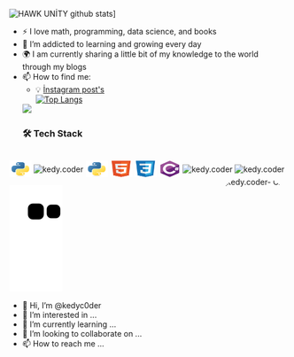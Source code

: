 ![HAWK UNİTY github stats](https://github-readme-stats.vercel.app/api?username=kedyc0der&count_private=true&show_icons=true&theme=radical&hide_rank=false)]

- :zap: I love math, programming, data science, and books
- 🌱 I’m addicted to learning and growing every day
- :earth_africa: I am currently sharing a little bit of my knowledge to the world through my blogs
- 📫 How to find me: 
  - :bulb: [İnstagram post's](https://instagram.com/kedy.coder)
<br>[![Top Langs](https://github-readme-stats.vercel.app/api/top-langs/?username=kedyc0der)](https://github.com/kedyc0der//github-readme-stats)
  <img src="https://shields-io-visitor-counter.herokuapp.com/badge?page=kedyc0der&style=for-the-badge">
  <h3>🛠  Tech Stack</h3>
<div style="display: inline_block"><br>
    <img align="center" alt="kedy.coder" height="30" width="40" src="https://raw.githubusercontent.com/devicons/devicon/master/icons/python/python-original.svg">
 <img align="center" alt="kedy.coder" height="30" width="40" src="https://cdn.jsdelivr.net/gh/devicons/devicon/icons/php/php-original.svg"/>
  <img align="center" alt="kedy.coder" height="30" width="40" src="https://raw.githubusercontent.com/devicons/devicon/master/icons/python/python-original.svg">
  <img align="center" alt="kedy.coder" height="30" width="40" src="https://raw.githubusercontent.com/devicons/devicon/master/icons/html5/html5-original.svg">
  <img align="center" alt="kedy.coder" height="30" width="40" src="https://raw.githubusercontent.com/devicons/devicon/master/icons/css3/css3-original.svg">
  <img align="center" alt="kedy.coder" height="30" width="40" src="https://raw.githubusercontent.com/devicons/devicon/master/icons/csharp/csharp-original.svg">
  <img align="center" alt="kedy.coder" height="30" width="40" src="https://cdn.jsdelivr.net/gh/devicons/devicon/icons/perl/perl-original.svg" />
    <img align="center" alt="kedy.coder" height="30" width="40" src="https://cdn.jsdelivr.net/gh/devicons/devicon/icons/bootstrap/bootstrap-original.svg" />
  <img align="right" alt="kedy.coder- CAT " height="150" style="border-radius:50px;" src="http://www.fc1492.com/wp-content/uploads/2017/06/tumblr_ook9ah2gfS1u6n4kao1_500.gif">

  ![Snake animation](https://github.com/AyseErdanisman/AyseErdanisman/blob/output/github-contribution-grid-snake.svg)

- 👋 Hi, I’m @kedyc0der
- 👀 I’m interested in ...
- 🌱 I’m currently learning ...
- 💞️ I’m looking to collaborate on ...
- 📫 How to reach me ...

<!---
kedyc0der/kedyc0der is a ✨ special ✨ repository because its `README.md` (this file) appears on your GitHub profile.
You can click the Preview link to take a look at your changes.
--->
